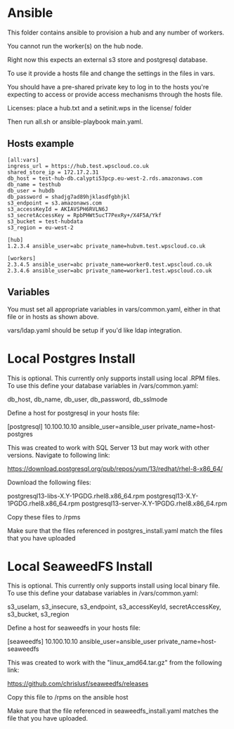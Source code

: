# Ansible
This folder contains ansible to provision a hub and any number of workers.

You cannot run the worker(s) on the hub node.

Right now this expects an external s3 store and postgresql database.

To use it provide a hosts file and change the settings in the files in vars.

You should have a pre-shared private key to log in to the hosts you're expecting to access or provide access mechanisms through the hosts file.

Licenses: place a hub.txt and a setinit.wps in the license/ folder

Then run all.sh or ansible-playbook main.yaml.

## Hosts example

```
[all:vars]
ingress_url = https://hub.test.wpscloud.co.uk
shared_store_ip = 172.17.2.31
db_host = test-hub-db.calypti53pcp.eu-west-2.rds.amazonaws.com
db_name = testhub
db_user = hubdb
db_password = shadjg7ad89hjklasdfgbhjkl
s3_endpoint = s3.amazonaws.com
s3_accessKeyId = AKIAVSPH6RVLN6J
s3_secretAccessKey = RpbPHWt5ucT7PexRy+/X4F5A/Ykf
s3_bucket = test-hubdata
s3_region = eu-west-2

[hub]
1.2.3.4 ansible_user=abc private_name=hubvm.test.wpscloud.co.uk

[workers]
2.3.4.5 ansible_user=abc private_name=worker0.test.wpscloud.co.uk
2.3.4.6 ansible_user=abc private_name=worker1.test.wpscloud.co.uk
```

## Variables

You must set all appropriate variables in vars/common.yaml, either in that file or in hosts as shown above.

vars/ldap.yaml should be setup if you'd like ldap integration.

# Local Postgres Install

This is optional. This currently only supports install using local .RPM files. To use this define your database variables in /vars/common.yaml:

db_host, db_name, db_user, db_password, db_sslmode

Define a host for postgresql in your hosts file:

[postgresql]
10.100.10.10 ansible_user=ansible_user private_name=host-postgres

This was created to work with SQL Server 13 but may work with other versions. Navigate to following link:

https://download.postgresql.org/pub/repos/yum/13/redhat/rhel-8-x86_64/

Download the following files:

postgresql13-libs-X.Y-1PGDG.rhel8.x86_64.rpm
postgresql13-X.Y-1PGDG.rhel8.x86_64.rpm
postgresql13-server-X.Y-1PGDG.rhel8.x86_64.rpm

Copy these files to /rpms

Make sure that the files referenced in postgres_install.yaml match the files that you have uploaded

# Local SeaweedFS Install

This is optional. This currently only supports install using local binary file. To use this define your database variables in /vars/common.yaml:

s3_useIam, s3_insecure, s3_endpoint, s3_accessKeyId, secretAccessKey, s3_bucket, s3_region

Define a host for seaweedfs in your hosts file:

[seaweedfs]
10.100.10.10 ansible_user=ansible_user private_name=host-seaweedfs

This was created to work with the "linux_amd64.tar.gz" from the following link:

https://github.com/chrislusf/seaweedfs/releases

Copy this file to /rpms on the ansible host

Make sure that the file referenced in seaweedfs_install.yaml matches the file that you have uploaded.






